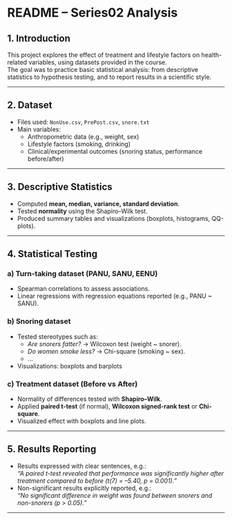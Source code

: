 # README – Series02 Analysis

## 1. Introduction
This project explores the effect of treatment and lifestyle factors on health-related variables, using datasets provided in the course.  
The goal was to practice basic statistical analysis: from descriptive statistics to hypothesis testing, and to report results in a scientific style.

---

## 2. Dataset
- Files used: `NonUse.csv`, `PrePost.csv`,  `snore.txt`  
- Main variables:  
  - Anthropometric data (e.g., weight, sex)  
  - Lifestyle factors (smoking, drinking)  
  - Clinical/experimental outcomes (snoring status, performance before/after)

---

## 3. Descriptive Statistics
- Computed **mean, median, variance, standard deviation**.  
- Tested **normality** using the Shapiro–Wilk test.  
- Produced summary tables and visualizations (boxplots, histograms, QQ-plots).

---

## 4. Statistical Testing
### a) Turn-taking dataset (PANU, SANU, EENU)
- Spearman correlations to assess associations.  
- Linear regressions with regression equations reported (e.g., PANU ~ SANU).  

### b) Snoring dataset
- Tested stereotypes such as:  
  - *Are snorers fatter?* → Wilcoxon test (weight ~ snorer).  
  - *Do women smoke less?* → Chi-square (smoking ~ sex). 
  - ...
- Visualizations: boxplots and barplots

### c) Treatment dataset (Before vs After)
- Normality of differences tested with **Shapiro–Wilk**.  
- Applied **paired t-test** (if normal), **Wilcoxon signed-rank test** or **Chi-square**.  
- Visualized effect with boxplots and line plots.

---

## 5. Results Reporting
- Results expressed with clear sentences, e.g.:  
  *“A paired t-test revealed that performance was significantly higher after treatment compared to before (t(7) = –5.40, p = 0.001).”*  
- Non-significant results explicitly reported, e.g.:  
  *“No significant difference in weight was found between snorers and non-snorers (p > 0.05).”*

---